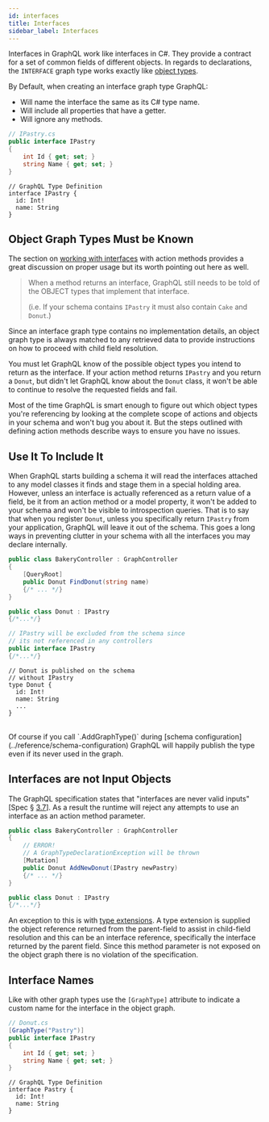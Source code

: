 ```yaml
---
id: interfaces
title: Interfaces
sidebar_label: Interfaces
---
```


Interfaces in GraphQL work like interfaces in C#. They provide a contract for a set of common fields of different objects. In regards to declarations, the `INTERFACE` graph type works exactly like [object types](./objects).

By Default, when creating an interface graph type GraphQL:

-   Will name the interface the same as its C# type name.
-   Will include all properties that have a getter.
-   Will ignore any methods.

<div class="sideBySideCode hljs">
<div>

```csharp
// IPastry.cs
public interface IPastry
{
    int Id { get; set; }
    string Name { get; set; }
}
```

</div>
<div>

```
// GraphQL Type Definition
interface IPastry {
  id: Int!
  name: String
}
```

</div>
</div>

## Object Graph Types Must be Known

The section on [working with interfaces](../controllers/actions#working-with-interfaces) with action methods provides a great discussion on proper usage but its worth pointing out here as well.

> When a method returns an interface, GraphQL still needs to be told of the OBJECT types that implement that interface.
>
> (i.e. If your schema contains `IPastry` it must also contain `Cake` and `Donut`.)

Since an interface graph type contains no implementation details, an object graph type is always matched to any retrieved data to provide instructions on how to proceed with child field resolution.

You must let GraphQL know of the possible object types you intend to return as the interface. If your action method returns `IPastry` and you return a `Donut`, but didn't let GraphQL know about the `Donut` class, it won't be able to continue to resolve the requested fields and fail.

Most of the time GraphQL is smart enough to figure out which object types you're referencing by looking at the complete scope of actions and objects in your schema and won't bug you about it. But the steps outlined with defining action methods describe ways to ensure you have no issues.

## Use It To Include It

When GraphQL starts building a schema it will read the interfaces attached to any model classes it finds and stage them in a special holding area. However, unless an interface is actually referenced as a return value of a field, be it from an action method or a model property, it won't be added to your schema and won't be visible to introspection queries. That is to say that when you register `Donut`, unless you specifically return `IPastry` from your application, GraphQL will leave it out of the schema. This goes a long ways in preventing clutter in your schema with all the interfaces you may declare internally.

<div class="sideBySideCode hljs">
<div>

```csharp
public class BakeryController : GraphController
{
    [QueryRoot]
    public Donut FindDonut(string name)
    {/* ... */}
}

public class Donut : IPastry
{/*...*/}

// IPastry will be excluded from the schema since
// its not referenced in any controllers
public interface IPastry
{/*...*/}
```

</div>
<div>

```
// Donut is published on the schema
// without IPastry
type Donut {
  id: Int!
  name: String
  ...
}
```

</div>
</div>

<br/>
Of course if you call `.AddGraphType<IPastry>()` during [schema configuration](../reference/schema-configuration) GraphQL will happily publish the type even if its never used in the graph.

## Interfaces are not Input Objects

The GraphQL specification states that "interfaces are never valid inputs" [Spec § [3.7](https://graphql.github.io/graphql-spec/October2021/#sec-Interfaces)]. As a result the runtime will reject any attempts to use an interface as an action method parameter.

```csharp
public class BakeryController : GraphController
{
    // ERROR!
    // A GraphTypeDeclarationException will be thrown
    [Mutation]
    public Donut AddNewDonut(IPastry newPastry)
    {/* ... */}
}

public class Donut : IPastry
{/*...*/}
```

An exception to this is with [type extensions](../controllers/type-extensions). A type extension is supplied the object reference returned from the parent-field to assist in child-field resolution and this can be an interface reference, specifically the interface returned by the parent field. Since this method parameter is not exposed on the object graph there is no violation of the specification.

## Interface Names

Like with other graph types use the `[GraphType]` attribute to indicate a custom name for the interface in the object graph.

<div class="sideBySideCode hljs">
<div>

```csharp
// Donut.cs
[GraphType("Pastry")]
public interface IPastry
{
    int Id { get; set; }
    string Name { get; set; }
}
```

</div>
<div>

```
// GraphQL Type Definition
interface Pastry {
  id: Int!
  name: String
}
```

</div>
</div>

